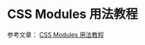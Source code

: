 # CSS Modules 用法教程

参考文章： [CSS Modules 用法教程](http://www.ruanyifeng.com/blog/2016/06/css_modules.html)